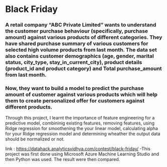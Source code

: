 # Black Friday

### A retail company “ABC Private Limited” wants to understand the customer purchase behaviour (specifically, purchase amount) against various products of different categories. They have shared purchase summary of various customers for selected high volume products from last month. The data set also contains customer demographics (age, gender, marital status, city_type, stay_in_current_city), product details (product_id and product category) and Total purchase_amount from last month.

### Now, they want to build a model to predict the purchase amount of customer against various products which will help them to create personalized offer for customers against different products.

Through this project, I learnt the importance of feature engineering for a predictive model, combininig existing features, removing features, using Ridge regression for smoothening the your linear model, calculating alpha for your Ridge regression model and determining wheather the output data should be normalized or not.

link : https://datahack.analyticsvidhya.com/contest/black-friday/
-This project was first done using Microsoft Azure Machine Learning Studio and then Python was used. The result were then compared.

